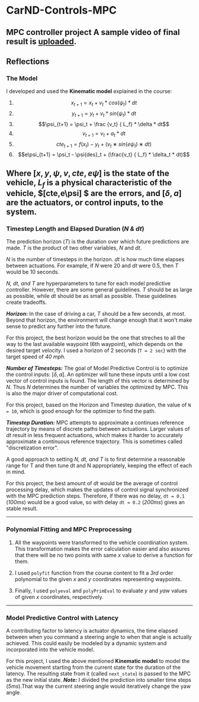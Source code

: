# CarND-Controls-MPC
MPC controller project
A sample video of final result is [uploaded](https://youtu.be/UF2WaaYgJAI).
---
## Reflections
### The Model
I developed and used the __Kinematic model__ explained in the course:

1. $$x_{t+1} = x_t + v_t * cos(\psi_t) * dt$$
2. $$y_{t+1} = y_t + v_t * sin(\psi_t) * dt$$
3. $$\psi_{t+1} = \psi_t + \frac {v_t} { L_f} * \delta * dt$$
4. $$v_{t+1} = v_t + a_t * dt$$ 
5. $$cte_{​t+1}​​ = f(x_{t}) − y_{​t}  ​​ +(v_{​t} ​​∗ sin(eψ_{​t}) ∗ dt )$$
6. $$e\psi_{t+1} = \psi_t  - \psi{des}_t  + (\frac{v_t} { L_f} * \delta_t * dt)$$

 Where $[x, y, \psi, v,cte,eψ]$ is the state of the vehicle, ${L_f}$ is a physical characteristic of the vehicle, $[cte,e\psi] $ are the errors, and $[δ,a]$ are the actuators, or control inputs, to the system.
 ---
### Timestep Length and Elapsed Duration (_N & dt_)
The prediction horizon (_T_) is the duration over which future predictions are made. _T_ is the product of two other variables, _N_ and _dt_.

_N_ is the number of timesteps in the horizon. _dt_ is how much time elapses between actuations. For example, if _N_ were 20 and _dt_ were 0.5, then _T_ would be 10 seconds.

_N, dt, and T_ are hyperparameters to tune for each model predictive controller. However, there are some general guidelines. 
_T_ should be as large as possible, while _dt_ should be as small as possible. These guidelines create tradeoffs.

___Horizon:___
In the case of driving a car, _T_ should be a few seconds, at most. Beyond that horizon, the environment will change enough that it won't make sense to predict any further into the future.

For this project, the best horizon would be the one that streches to all the way to the last available waypoint (6th waypoint), which depends on the desired target velocity. I used a horizon of 2 seconds (`T = 2 sec`) with the target speed of _40 mph_.


___Number of Timesteps:___
The goal of Model Predictive Control is to optimize the control inputs: $[δ,a]$. An optimizer will tune these inputs until a low cost vector of control inputs is found. The length of this vector is determined by _N_. Thus _N_ determines the number of variables the optimized by MPC. This is also the major driver of computational cost.

For this project, based on the Horizon and Timestep duration, the value of `N = 10`, which is good enough for the optimizer to find the path.

___Timestep Duration:___
MPC attempts to approximate a continues reference trajectory by means of discrete paths between actuations. Larger values of _dt_ result in less frequent actuations, which makes it harder to accurately approximate a continuous reference trajectory. This is sometimes called "discretization error".

A good approach to setting _N, dt, and T_ is to first determine a reasonable range for T and then tune dt and N appropriately, keeping the effect of each in mind. 

For this project, the best amount of _dt_ would be the average of control processing delay, which makes the updates of control signal synchronized with the MPC prediction steps. Therefore, if there was no delay, `dt = 0.1` (_100ms_) would be a good value, so with delay `dt = 0.2` (_200ms_) gives an stable result.

---
### Polynomial Fitting and MPC Preprocessing

1. All the waypoints were transformed to the vehicle coordination system. This transformation makes the error calculation easier and also assures that there will be no two points with same _x_ value to derive a function for them.

2. I used `polyfit` function from the course content to fit a _3rd_ order polynomial to the given _x_ and _y_ coordinates representing waypoints. 

3. Finally, I used `polyeval` and `polyPrimEval` to evaluate _y_ and _yaw_ values of given _x_ coordinates, respectively.

---
### Model Predictive Control with Latency
A contributing factor to latency is actuator dynamics, the time elapsed between when you command a steering angle to when that angle is actually achieved. This could easily be modeled by a dynamic system and incorporated into the vehicle model.
 
For this project, I used the above mentioned __Kinematic model__ to model the vehicle movement starting from the current state for the duration of the latency. The resulting state from it (called `next_state`) is passed to the MPC as the new initial state.
***Note:***
I divided the prediction into smaller time steps (_5ms_).That way the current steering angle would iteratively change the yaw angle.






















